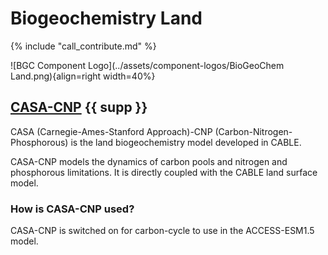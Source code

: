 
# Biogeochemistry Land

{% include "call_contribute.md" %}

![BGC Component Logo](../assets/component-logos/BioGeoChem Land.png){align=right width=40%}

## [CASA-CNP][casa-web] {{ supp }}

CASA (Carnegie-Ames-Stanford Approach)-CNP (Carbon-Nitrogen-Phosphorous) is the land biogeochemistry model developed in CABLE.

CASA-CNP models the dynamics of carbon pools and nitrogen and phosphorous limitations. It is directly coupled with the CABLE land surface model.

### How is CASA-CNP used?

CASA-CNP is switched on for carbon-cycle to use in the ACCESS-ESM1.5 model.

[casa-web]: https://carbonwaterobservatory.csiro.au/casa.html